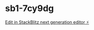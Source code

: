 # sb1-7cy9dg

[Edit in StackBlitz next generation editor ⚡️](https://stackblitz.com/~/github.com/berlinmoneie/sb1-7cy9dg)